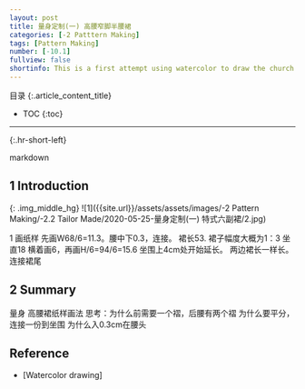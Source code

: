 ```yaml
---
layout: post
title: 量身定制(一) 高腰窄脚半腰裙 
categories: [-2 Patttern Making]
tags: [Pattern Making]
number: [-10.1]
fullview: false
shortinfo: This is a first attempt using watercolor to draw the church in TST Hong Kong. The reason to choose this church is to learn the 3D perspective of architecture.
---
```

目录
{:.article_content_title}

* TOC
{:toc}

---
{:.hr-short-left}

markdown

## 1 Introduction


{: .img_middle_hg}
![1]({{site.url}}/assets/assets/images/-2 Pattern Making/-2.2 Tailor Made/2020-05-25-量身定制(一) 特式六副裙/2.jpg)

1 画纸样
先画W68/6=11.3。腰中下0.3，连接。
裙长53.
裙子幅度大概为1：3
坐直18
横着画6，再画H/6=94/6=15.6
坐围上4cm处开始延长。
两边裙长一样长。
连接裙尾

## 2 Summary

量身
高腰裙纸样画法
思考：为什么前需要一个褶，后腰有两个褶
为什么要平分，连接一份到坐围
为什么入0.3cm在腰头


## Reference

- [Watercolor drawing]





